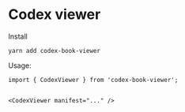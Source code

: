 # Codex viewer

Install
```
yarn add codex-book-viewer
```


Usage:
```
import { CodexViewer } from 'codex-book-viewer';


<CodexViewer manifest="..." />
```
